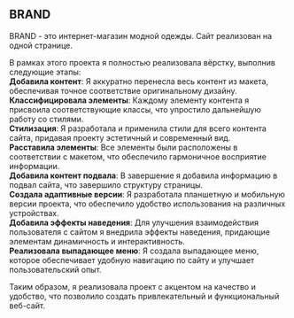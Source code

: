 ## BRAND

BRAND - это интернет-магазин модной одежды. Сайт реализован на одной странице.

В рамках этого проекта я полностью реализовала вёрстку, выполнив следующие этапы:  
**Добавила контент**: Я аккуратно перенесла весь контент из макета, обеспечивая точное соответствие оригинальному дизайну.  
**Классифицировала элементы**: Каждому элементу контента я присвоила соответствующие классы, что упростило дальнейшую работу со стилями.  
**Стилизация**: Я разработала и применила стили для всего контента сайта, придавая проекту эстетичный и современный вид.  
**Расставила элементы**: Все элементы были расположены в соответствии с макетом, что обеспечило гармоничное восприятие информации.  
**Добавила контент подвала**: В завершение я добавила информацию в подвал сайта, что завершило структуру страницы.  
**Создала адаптивные версии**: Я разработала планшетную и мобильную версии проекта, что обеспечило удобство использования на различных устройствах.  
**Добавила эффекты наведения**: Для улучшения взаимодействия пользователя с сайтом я внедрила эффекты наведения, придающие элементам динамичность и интерактивность.  
**Реализовала выпадающее меню**: Я создала выпадающее меню, которое обеспечивает удобную навигацию по сайту и улучшает пользовательский опыт.  
  
Таким образом, я реализовала проект с акцентом на качество и удобство, что позволило создать привлекательный и функциональный веб-сайт.